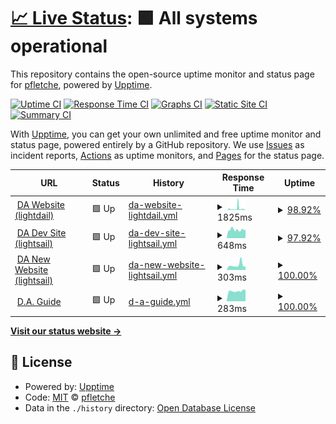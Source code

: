 # [📈 Live Status](https://droneamplified.com): <!--live status--> **🟩 All systems operational**

This repository contains the open-source uptime monitor and status page for [pfletche](https://droneamplified.com), powered by [Upptime](https://github.com/upptime/upptime).

[![Uptime CI](https://github.com/pfletche/da-web-uptime/workflows/Uptime%20CI/badge.svg)](https://github.com/pfletche/da-web-uptime/actions?query=workflow%3A%22Uptime+CI%22)
[![Response Time CI](https://github.com/pfletche/da-web-uptime/workflows/Response%20Time%20CI/badge.svg)](https://github.com/pfletche/da-web-uptime/actions?query=workflow%3A%22Response+Time+CI%22)
[![Graphs CI](https://github.com/pfletche/da-web-uptime/workflows/Graphs%20CI/badge.svg)](https://github.com/pfletche/da-web-uptime/actions?query=workflow%3A%22Graphs+CI%22)
[![Static Site CI](https://github.com/pfletche/da-web-uptime/workflows/Static%20Site%20CI/badge.svg)](https://github.com/pfletche/da-web-uptime/actions?query=workflow%3A%22Static+Site+CI%22)
[![Summary CI](https://github.com/pfletche/da-web-uptime/workflows/Summary%20CI/badge.svg)](https://github.com/pfletche/da-web-uptime/actions?query=workflow%3A%22Summary+CI%22)

With [Upptime](https://upptime.js.org), you can get your own unlimited and free uptime monitor and status page, powered entirely by a GitHub repository. We use [Issues](https://github.com/pfletche/da-web-uptime/issues) as incident reports, [Actions](https://github.com/pfletche/da-web-uptime/actions) as uptime monitors, and [Pages](https://droneamplified.com) for the status page.

<!--start: status pages-->
<!-- This summary is generated by Upptime (https://github.com/upptime/upptime) -->
<!-- Do not edit this manually, your changes will be overwritten -->
<!-- prettier-ignore -->
| URL | Status | History | Response Time | Uptime |
| --- | ------ | ------- | ------------- | ------ |
| <img alt="" src="https://icons.duckduckgo.com/ip3/droneamplified.com.ico" height="13"> [DA Website (lightdail)](https://droneamplified.com) | 🟩 Up | [da-website-lightdail.yml](https://github.com/pfletche/da-web-uptime/commits/HEAD/history/da-website-lightdail.yml) | <details><summary><img alt="Response time graph" src="./graphs/da-website-lightdail/response-time-week.png" height="20"> 1825ms</summary><br><a href="https://pfletche.github.io/da-web-uptime/history/da-website-lightdail"><img alt="Response time 1548" src="https://img.shields.io/endpoint?url=https%3A%2F%2Fraw.githubusercontent.com%2Fpfletche%2Fda-web-uptime%2FHEAD%2Fapi%2Fda-website-lightdail%2Fresponse-time.json"></a><br><a href="https://pfletche.github.io/da-web-uptime/history/da-website-lightdail"><img alt="24-hour response time 613" src="https://img.shields.io/endpoint?url=https%3A%2F%2Fraw.githubusercontent.com%2Fpfletche%2Fda-web-uptime%2FHEAD%2Fapi%2Fda-website-lightdail%2Fresponse-time-day.json"></a><br><a href="https://pfletche.github.io/da-web-uptime/history/da-website-lightdail"><img alt="7-day response time 1825" src="https://img.shields.io/endpoint?url=https%3A%2F%2Fraw.githubusercontent.com%2Fpfletche%2Fda-web-uptime%2FHEAD%2Fapi%2Fda-website-lightdail%2Fresponse-time-week.json"></a><br><a href="https://pfletche.github.io/da-web-uptime/history/da-website-lightdail"><img alt="30-day response time 1548" src="https://img.shields.io/endpoint?url=https%3A%2F%2Fraw.githubusercontent.com%2Fpfletche%2Fda-web-uptime%2FHEAD%2Fapi%2Fda-website-lightdail%2Fresponse-time-month.json"></a><br><a href="https://pfletche.github.io/da-web-uptime/history/da-website-lightdail"><img alt="1-year response time 1548" src="https://img.shields.io/endpoint?url=https%3A%2F%2Fraw.githubusercontent.com%2Fpfletche%2Fda-web-uptime%2FHEAD%2Fapi%2Fda-website-lightdail%2Fresponse-time-year.json"></a></details> | <details><summary><a href="https://pfletche.github.io/da-web-uptime/history/da-website-lightdail">98.92%</a></summary><a href="https://pfletche.github.io/da-web-uptime/history/da-website-lightdail"><img alt="All-time uptime 99.16%" src="https://img.shields.io/endpoint?url=https%3A%2F%2Fraw.githubusercontent.com%2Fpfletche%2Fda-web-uptime%2FHEAD%2Fapi%2Fda-website-lightdail%2Fuptime.json"></a><br><a href="https://pfletche.github.io/da-web-uptime/history/da-website-lightdail"><img alt="24-hour uptime 99.03%" src="https://img.shields.io/endpoint?url=https%3A%2F%2Fraw.githubusercontent.com%2Fpfletche%2Fda-web-uptime%2FHEAD%2Fapi%2Fda-website-lightdail%2Fuptime-day.json"></a><br><a href="https://pfletche.github.io/da-web-uptime/history/da-website-lightdail"><img alt="7-day uptime 98.92%" src="https://img.shields.io/endpoint?url=https%3A%2F%2Fraw.githubusercontent.com%2Fpfletche%2Fda-web-uptime%2FHEAD%2Fapi%2Fda-website-lightdail%2Fuptime-week.json"></a><br><a href="https://pfletche.github.io/da-web-uptime/history/da-website-lightdail"><img alt="30-day uptime 99.16%" src="https://img.shields.io/endpoint?url=https%3A%2F%2Fraw.githubusercontent.com%2Fpfletche%2Fda-web-uptime%2FHEAD%2Fapi%2Fda-website-lightdail%2Fuptime-month.json"></a><br><a href="https://pfletche.github.io/da-web-uptime/history/da-website-lightdail"><img alt="1-year uptime 99.16%" src="https://img.shields.io/endpoint?url=https%3A%2F%2Fraw.githubusercontent.com%2Fpfletche%2Fda-web-uptime%2FHEAD%2Fapi%2Fda-website-lightdail%2Fuptime-year.json"></a></details>
| <img alt="" src="https://icons.duckduckgo.com/ip3/droneamplified-dev.com.ico" height="13"> [DA Dev Site (lightsail)](https://droneamplified-dev.com) | 🟩 Up | [da-dev-site-lightsail.yml](https://github.com/pfletche/da-web-uptime/commits/HEAD/history/da-dev-site-lightsail.yml) | <details><summary><img alt="Response time graph" src="./graphs/da-dev-site-lightsail/response-time-week.png" height="20"> 648ms</summary><br><a href="https://pfletche.github.io/da-web-uptime/history/da-dev-site-lightsail"><img alt="Response time 702" src="https://img.shields.io/endpoint?url=https%3A%2F%2Fraw.githubusercontent.com%2Fpfletche%2Fda-web-uptime%2FHEAD%2Fapi%2Fda-dev-site-lightsail%2Fresponse-time.json"></a><br><a href="https://pfletche.github.io/da-web-uptime/history/da-dev-site-lightsail"><img alt="24-hour response time 620" src="https://img.shields.io/endpoint?url=https%3A%2F%2Fraw.githubusercontent.com%2Fpfletche%2Fda-web-uptime%2FHEAD%2Fapi%2Fda-dev-site-lightsail%2Fresponse-time-day.json"></a><br><a href="https://pfletche.github.io/da-web-uptime/history/da-dev-site-lightsail"><img alt="7-day response time 648" src="https://img.shields.io/endpoint?url=https%3A%2F%2Fraw.githubusercontent.com%2Fpfletche%2Fda-web-uptime%2FHEAD%2Fapi%2Fda-dev-site-lightsail%2Fresponse-time-week.json"></a><br><a href="https://pfletche.github.io/da-web-uptime/history/da-dev-site-lightsail"><img alt="30-day response time 638" src="https://img.shields.io/endpoint?url=https%3A%2F%2Fraw.githubusercontent.com%2Fpfletche%2Fda-web-uptime%2FHEAD%2Fapi%2Fda-dev-site-lightsail%2Fresponse-time-month.json"></a><br><a href="https://pfletche.github.io/da-web-uptime/history/da-dev-site-lightsail"><img alt="1-year response time 638" src="https://img.shields.io/endpoint?url=https%3A%2F%2Fraw.githubusercontent.com%2Fpfletche%2Fda-web-uptime%2FHEAD%2Fapi%2Fda-dev-site-lightsail%2Fresponse-time-year.json"></a></details> | <details><summary><a href="https://pfletche.github.io/da-web-uptime/history/da-dev-site-lightsail">97.92%</a></summary><a href="https://pfletche.github.io/da-web-uptime/history/da-dev-site-lightsail"><img alt="All-time uptime 0.00%" src="https://img.shields.io/endpoint?url=https%3A%2F%2Fraw.githubusercontent.com%2Fpfletche%2Fda-web-uptime%2FHEAD%2Fapi%2Fda-dev-site-lightsail%2Fuptime.json"></a><br><a href="https://pfletche.github.io/da-web-uptime/history/da-dev-site-lightsail"><img alt="24-hour uptime 92.62%" src="https://img.shields.io/endpoint?url=https%3A%2F%2Fraw.githubusercontent.com%2Fpfletche%2Fda-web-uptime%2FHEAD%2Fapi%2Fda-dev-site-lightsail%2Fuptime-day.json"></a><br><a href="https://pfletche.github.io/da-web-uptime/history/da-dev-site-lightsail"><img alt="7-day uptime 97.92%" src="https://img.shields.io/endpoint?url=https%3A%2F%2Fraw.githubusercontent.com%2Fpfletche%2Fda-web-uptime%2FHEAD%2Fapi%2Fda-dev-site-lightsail%2Fuptime-week.json"></a><br><a href="https://pfletche.github.io/da-web-uptime/history/da-dev-site-lightsail"><img alt="30-day uptime 0.00%" src="https://img.shields.io/endpoint?url=https%3A%2F%2Fraw.githubusercontent.com%2Fpfletche%2Fda-web-uptime%2FHEAD%2Fapi%2Fda-dev-site-lightsail%2Fuptime-month.json"></a><br><a href="https://pfletche.github.io/da-web-uptime/history/da-dev-site-lightsail"><img alt="1-year uptime 0.00%" src="https://img.shields.io/endpoint?url=https%3A%2F%2Fraw.githubusercontent.com%2Fpfletche%2Fda-web-uptime%2FHEAD%2Fapi%2Fda-dev-site-lightsail%2Fuptime-year.json"></a></details>
| <img alt="" src="https://icons.duckduckgo.com/ip3/3.133.149.189.ico" height="13"> [DA New Website (lightsail)](http://3.133.149.189/) | 🟩 Up | [da-new-website-lightsail.yml](https://github.com/pfletche/da-web-uptime/commits/HEAD/history/da-new-website-lightsail.yml) | <details><summary><img alt="Response time graph" src="./graphs/da-new-website-lightsail/response-time-week.png" height="20"> 303ms</summary><br><a href="https://pfletche.github.io/da-web-uptime/history/da-new-website-lightsail"><img alt="Response time 272" src="https://img.shields.io/endpoint?url=https%3A%2F%2Fraw.githubusercontent.com%2Fpfletche%2Fda-web-uptime%2FHEAD%2Fapi%2Fda-new-website-lightsail%2Fresponse-time.json"></a><br><a href="https://pfletche.github.io/da-web-uptime/history/da-new-website-lightsail"><img alt="24-hour response time 227" src="https://img.shields.io/endpoint?url=https%3A%2F%2Fraw.githubusercontent.com%2Fpfletche%2Fda-web-uptime%2FHEAD%2Fapi%2Fda-new-website-lightsail%2Fresponse-time-day.json"></a><br><a href="https://pfletche.github.io/da-web-uptime/history/da-new-website-lightsail"><img alt="7-day response time 303" src="https://img.shields.io/endpoint?url=https%3A%2F%2Fraw.githubusercontent.com%2Fpfletche%2Fda-web-uptime%2FHEAD%2Fapi%2Fda-new-website-lightsail%2Fresponse-time-week.json"></a><br><a href="https://pfletche.github.io/da-web-uptime/history/da-new-website-lightsail"><img alt="30-day response time 272" src="https://img.shields.io/endpoint?url=https%3A%2F%2Fraw.githubusercontent.com%2Fpfletche%2Fda-web-uptime%2FHEAD%2Fapi%2Fda-new-website-lightsail%2Fresponse-time-month.json"></a><br><a href="https://pfletche.github.io/da-web-uptime/history/da-new-website-lightsail"><img alt="1-year response time 272" src="https://img.shields.io/endpoint?url=https%3A%2F%2Fraw.githubusercontent.com%2Fpfletche%2Fda-web-uptime%2FHEAD%2Fapi%2Fda-new-website-lightsail%2Fresponse-time-year.json"></a></details> | <details><summary><a href="https://pfletche.github.io/da-web-uptime/history/da-new-website-lightsail">100.00%</a></summary><a href="https://pfletche.github.io/da-web-uptime/history/da-new-website-lightsail"><img alt="All-time uptime 100.00%" src="https://img.shields.io/endpoint?url=https%3A%2F%2Fraw.githubusercontent.com%2Fpfletche%2Fda-web-uptime%2FHEAD%2Fapi%2Fda-new-website-lightsail%2Fuptime.json"></a><br><a href="https://pfletche.github.io/da-web-uptime/history/da-new-website-lightsail"><img alt="24-hour uptime 100.00%" src="https://img.shields.io/endpoint?url=https%3A%2F%2Fraw.githubusercontent.com%2Fpfletche%2Fda-web-uptime%2FHEAD%2Fapi%2Fda-new-website-lightsail%2Fuptime-day.json"></a><br><a href="https://pfletche.github.io/da-web-uptime/history/da-new-website-lightsail"><img alt="7-day uptime 100.00%" src="https://img.shields.io/endpoint?url=https%3A%2F%2Fraw.githubusercontent.com%2Fpfletche%2Fda-web-uptime%2FHEAD%2Fapi%2Fda-new-website-lightsail%2Fuptime-week.json"></a><br><a href="https://pfletche.github.io/da-web-uptime/history/da-new-website-lightsail"><img alt="30-day uptime 100.00%" src="https://img.shields.io/endpoint?url=https%3A%2F%2Fraw.githubusercontent.com%2Fpfletche%2Fda-web-uptime%2FHEAD%2Fapi%2Fda-new-website-lightsail%2Fuptime-month.json"></a><br><a href="https://pfletche.github.io/da-web-uptime/history/da-new-website-lightsail"><img alt="1-year uptime 100.00%" src="https://img.shields.io/endpoint?url=https%3A%2F%2Fraw.githubusercontent.com%2Fpfletche%2Fda-web-uptime%2FHEAD%2Fapi%2Fda-new-website-lightsail%2Fuptime-year.json"></a></details>
| <img alt="" src="https://icons.duckduckgo.com/ip3/guide.droneamplified.com.ico" height="13"> [D.A. Guide](https://guide.droneamplified.com/) | 🟩 Up | [d-a-guide.yml](https://github.com/pfletche/da-web-uptime/commits/HEAD/history/d-a-guide.yml) | <details><summary><img alt="Response time graph" src="./graphs/d-a-guide/response-time-week.png" height="20"> 283ms</summary><br><a href="https://pfletche.github.io/da-web-uptime/history/d-a-guide"><img alt="Response time 312" src="https://img.shields.io/endpoint?url=https%3A%2F%2Fraw.githubusercontent.com%2Fpfletche%2Fda-web-uptime%2FHEAD%2Fapi%2Fd-a-guide%2Fresponse-time.json"></a><br><a href="https://pfletche.github.io/da-web-uptime/history/d-a-guide"><img alt="24-hour response time 312" src="https://img.shields.io/endpoint?url=https%3A%2F%2Fraw.githubusercontent.com%2Fpfletche%2Fda-web-uptime%2FHEAD%2Fapi%2Fd-a-guide%2Fresponse-time-day.json"></a><br><a href="https://pfletche.github.io/da-web-uptime/history/d-a-guide"><img alt="7-day response time 283" src="https://img.shields.io/endpoint?url=https%3A%2F%2Fraw.githubusercontent.com%2Fpfletche%2Fda-web-uptime%2FHEAD%2Fapi%2Fd-a-guide%2Fresponse-time-week.json"></a><br><a href="https://pfletche.github.io/da-web-uptime/history/d-a-guide"><img alt="30-day response time 312" src="https://img.shields.io/endpoint?url=https%3A%2F%2Fraw.githubusercontent.com%2Fpfletche%2Fda-web-uptime%2FHEAD%2Fapi%2Fd-a-guide%2Fresponse-time-month.json"></a><br><a href="https://pfletche.github.io/da-web-uptime/history/d-a-guide"><img alt="1-year response time 312" src="https://img.shields.io/endpoint?url=https%3A%2F%2Fraw.githubusercontent.com%2Fpfletche%2Fda-web-uptime%2FHEAD%2Fapi%2Fd-a-guide%2Fresponse-time-year.json"></a></details> | <details><summary><a href="https://pfletche.github.io/da-web-uptime/history/d-a-guide">100.00%</a></summary><a href="https://pfletche.github.io/da-web-uptime/history/d-a-guide"><img alt="All-time uptime 100.00%" src="https://img.shields.io/endpoint?url=https%3A%2F%2Fraw.githubusercontent.com%2Fpfletche%2Fda-web-uptime%2FHEAD%2Fapi%2Fd-a-guide%2Fuptime.json"></a><br><a href="https://pfletche.github.io/da-web-uptime/history/d-a-guide"><img alt="24-hour uptime 100.00%" src="https://img.shields.io/endpoint?url=https%3A%2F%2Fraw.githubusercontent.com%2Fpfletche%2Fda-web-uptime%2FHEAD%2Fapi%2Fd-a-guide%2Fuptime-day.json"></a><br><a href="https://pfletche.github.io/da-web-uptime/history/d-a-guide"><img alt="7-day uptime 100.00%" src="https://img.shields.io/endpoint?url=https%3A%2F%2Fraw.githubusercontent.com%2Fpfletche%2Fda-web-uptime%2FHEAD%2Fapi%2Fd-a-guide%2Fuptime-week.json"></a><br><a href="https://pfletche.github.io/da-web-uptime/history/d-a-guide"><img alt="30-day uptime 100.00%" src="https://img.shields.io/endpoint?url=https%3A%2F%2Fraw.githubusercontent.com%2Fpfletche%2Fda-web-uptime%2FHEAD%2Fapi%2Fd-a-guide%2Fuptime-month.json"></a><br><a href="https://pfletche.github.io/da-web-uptime/history/d-a-guide"><img alt="1-year uptime 100.00%" src="https://img.shields.io/endpoint?url=https%3A%2F%2Fraw.githubusercontent.com%2Fpfletche%2Fda-web-uptime%2FHEAD%2Fapi%2Fd-a-guide%2Fuptime-year.json"></a></details>

<!--end: status pages-->

[**Visit our status website →**](https://droneamplified.com)

## 📄 License

- Powered by: [Upptime](https://github.com/upptime/upptime)
- Code: [MIT](./LICENSE) © [pfletche](https://droneamplified.com)
- Data in the `./history` directory: [Open Database License](https://opendatacommons.org/licenses/odbl/1-0/)
